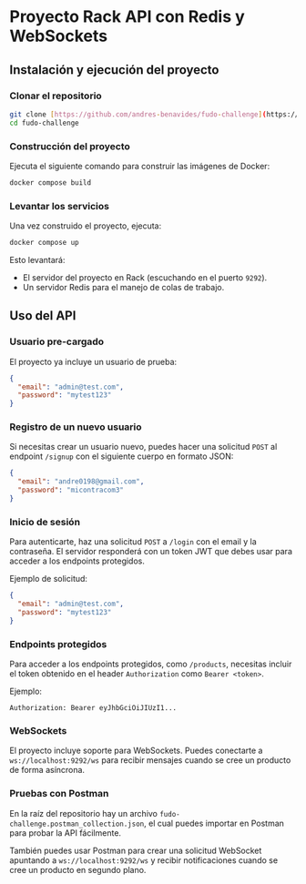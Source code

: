 # Proyecto Rack API con Redis y WebSockets

## Instalación y ejecución del proyecto

### Clonar el repositorio

```sh
git clone [https://github.com/andres-benavides/fudo-challenge](https://github.com/andres-benavides/fudo-challenge)
cd fudo-challenge
```

### Construcción del proyecto

Ejecuta el siguiente comando para construir las imágenes de Docker:

```sh
docker compose build
```

### Levantar los servicios

Una vez construido el proyecto, ejecuta:

```sh
docker compose up
```

Esto levantará:

- El servidor del proyecto en Rack (escuchando en el puerto `9292`).
- Un servidor Redis para el manejo de colas de trabajo.

## Uso del API

### Usuario pre-cargado

El proyecto ya incluye un usuario de prueba:

```json
{
  "email": "admin@test.com",
  "password": "mytest123"
}
```

### Registro de un nuevo usuario

Si necesitas crear un usuario nuevo, puedes hacer una solicitud `POST` al endpoint `/signup` con el siguiente cuerpo en formato JSON:

```json
{
  "email": "andre0198@gmail.com",
  "password": "micontracom3"
}
```

### Inicio de sesión

Para autenticarte, haz una solicitud `POST` a `/login` con el email y la contraseña. El servidor responderá con un token JWT que debes usar para acceder a los endpoints protegidos.

Ejemplo de solicitud:

```json
{
  "email": "admin@test.com",
  "password": "mytest123"
}
```

### Endpoints protegidos

Para acceder a los endpoints protegidos, como `/products`, necesitas incluir el token obtenido en el header `Authorization` como `Bearer <token>`.

Ejemplo:

```
Authorization: Bearer eyJhbGciOiJIUzI1...
```

### WebSockets

El proyecto incluye soporte para WebSockets. Puedes conectarte a `ws://localhost:9292/ws` para recibir mensajes cuando se cree un producto de forma asíncrona.

### Pruebas con Postman

En la raíz del repositorio hay un archivo `fudo-challenge.postman_collection.json`, el cual puedes importar en Postman para probar la API fácilmente.

También puedes usar Postman para crear una solicitud WebSocket apuntando a `ws://localhost:9292/ws` y recibir notificaciones cuando se cree un producto en segundo plano.
